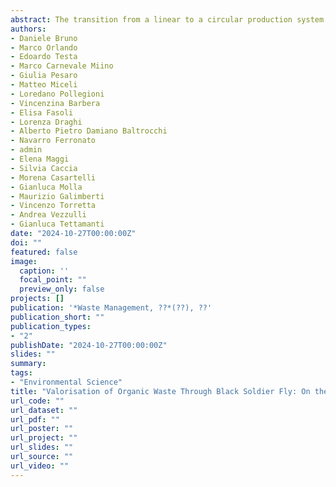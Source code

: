 ```yaml
---
abstract: The transition from a linear to a circular production system involves transforming waste (such as the organic fraction of municipal solid waste, OFMSW) into valuable resources. Insect-mediated bioconversion, particularly using black soldier fly (BSF) larvae, can offer a promising opportunity to convert OFMSW into protein-rich biomass. However, current regulatory restrictions limit the use of insect proteins for animal feed, prompting the exploration of other applications, such as the production of bioplastics. Here, we explored an innovative and integrated circular supply chain model which aims to valorise the OFMSW through BSF larvae for the production of biobased materials with high technological value. BSF larvae reared on the OFMSW showed excellent growth performance and bioconversion rate of the substrate. The use of well-suited extraction methods allowed the isolation of high-purity lipids, proteins, and chitin fractions, suitable building blocks to produce biobased materials. In particular, the protein fraction was used to develop biodegradable plastic films which showed potential for replacing traditional petroleum-based materials, with the promise to be fully recycle back to amino acids, thus promoting a circular economy process. Socioeconomic analysis highlighted values generated along the entire supply chain, and life cycle assessment pointed out that lipid extraction was the most challenging step: 
authors:
- Daniele Bruno
- Marco Orlando
- Edoardo Testa
- Marco Carnevale Miino
- Giulia Pesaro
- Matteo Miceli
- Loredano Pollegioni
- Vincenzina Barbera
- Elisa Fasoli
- Lorenza Draghi
- Alberto Pietro Damiano Baltrocchi
- Navarro Ferronato
- admin
- Elena Maggi
- Silvia Caccia
- Morena Casartelli
- Gianluca Molla
- Maurizio Galimberti
- Vincenzo Torretta
- Andrea Vezzulli
- Gianluca Tettamanti
date: "2024-10-27T00:00:00Z"
doi: ""
featured: false
image:
  caption: ''
  focal_point: ""
  preview_only: false
projects: []
publication: '*Waste Management, ??*(??), ??'
publication_short: ""
publication_types:
- "2"
publishDate: "2024-10-27T00:00:00Z"
slides: ""
summary: 
tags:
- "Environmental Science"
title: "Valorisation of Organic Waste Through Black Soldier Fly: On the Way of a Real Circular Bioeconomy Process"
url_code: ""
url_dataset: ""
url_pdf: ""
url_poster: ""
url_project: ""
url_slides: ""
url_source: ""
url_video: ""
---
```

